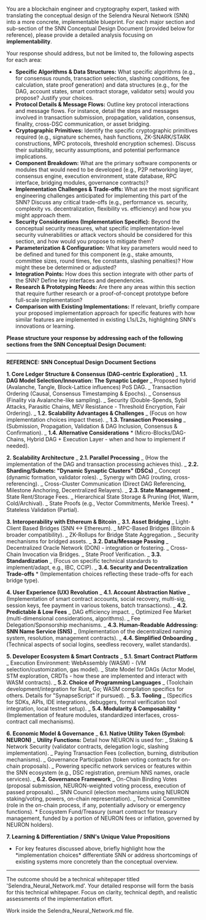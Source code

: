 You are a blockchain engineer and cryptography expert, tasked with translating the conceptual design of the Selendra Neural Network (SNN) into a more concrete, implementable blueprint. For each major section and sub-section of the SNN Conceptual Design Document (provided below for reference), please provide a detailed analysis focusing on **implementability**.

Your response should address, but not be limited to, the following aspects for each area:

- **Specific Algorithms & Data Structures:** What specific algorithms (e.g., for consensus rounds, transaction selection, slashing conditions, fee calculation, state proof generation) and data structures (e.g., for the DAG, account states, smart contract storage, validator sets) would you propose? Justify your choices.
- **Protocol Details & Message Flows:** Outline key protocol interactions and message flows. For instance, detail the steps and messages involved in transaction submission, propagation, validation, consensus, finality, cross-DSC communication, or asset bridging.
- **Cryptographic Primitives:** Identify the specific cryptographic primitives required (e.g., signature schemes, hash functions, ZK-SNARK/STARK constructions, MPC protocols, threshold encryption schemes). Discuss their suitability, security assumptions, and potential performance implications.
- **Component Breakdown:** What are the primary software components or modules that would need to be developed (e.g., P2P networking layer, consensus engine, execution environment, state database, RPC interface, bridging modules, governance contracts)?
- **Implementation Challenges & Trade-offs:** What are the most significant engineering challenges anticipated for implementing this part of the SNN? Discuss any critical trade-offs (e.g., performance vs. security, complexity vs. decentralization, flexibility vs. efficiency) and how you might approach them.
- **Security Considerations (Implementation Specific):** Beyond the conceptual security measures, what specific implementation-level security vulnerabilities or attack vectors should be considered for this section, and how would you propose to mitigate them?
- **Parameterization & Configuration:** What key parameters would need to be defined and tuned for this component (e.g., stake amounts, committee sizes, round times, fee constants, slashing penalties)? How might these be determined or adjusted?
- **Integration Points:** How does this section integrate with other parts of the SNN? Define key interfaces and dependencies.
- **Research & Prototyping Needs:** Are there any areas within this section that require further research or a proof-of-concept prototype before full-scale implementation?
- **Comparison with Existing Implementations:** If relevant, briefly compare your proposed implementation approach for specific features with how similar features are implemented in existing L1s/L2s, highlighting SNN's innovations or learning.

**Please structure your response by addressing each of the following sections from the SNN Conceptual Design Document:**

---

**REFERENCE: SNN Conceptual Design Document Sections**

**1. Core Ledger Structure & Consensus (DAG-centric Exploration)**
_ **1.1. DAG Model Selection/Innovation: The Synaptic Ledger**
_ Proposed hybrid (Avalanche, Tangle, Block-Lattice influences) PoS DAG.
_ Transaction Ordering (Causal, Consensus Timestamping & Epochs).
_ Consensus (Finality via Avalanche-like sampling).
_ Security (Double-Spends, Sybil Attacks, Parasitic Chains, MEV Resistance - Threshold Encryption, Fair Ordering).
_ **1.2. Scalability Advantages & Challenges**
_ (Focus on how implementation choices impact these).
_ **1.3. Transaction Processing**
_ (Submission, Propagation, Validation & DAG Inclusion, Consensus & Confirmation).
_ **1.4. Alternative Considerations** \* (Micro-Blocks/DAG-Chains, Hybrid DAG + Execution Layer - when and how to implement if needed).

**2. Scalability Architecture**
_ **2.1. Parallel Processing**
_ (How the implementation of the DAG and transaction processing achieves this).
_ **2.2. Sharding/Subnets: "Dynamic Synaptic Clusters" (DSCs)**
_ Concept (dynamic formation, validator roles).
_ Synergy with DAG (routing, cross-referencing).
_ Cross-Cluster Communication (Direct DAG Referencing, Milestone Anchoring, Decentralized Relayers).
_ **2.3. State Management**
_ State Rent/Storage Fees.
_ Hierarchical State Storage & Pruning (Hot, Warm, Cold/Archival).
_ State Proofs (e.g., Vector Commitments, Merkle Trees). \* Stateless Validation (Partial).

**3. Interoperability with Ethereum & Bitcoin**
_ **3.1. Asset Bridging**
_ Light-Client Based Bridges (SNN <-> Ethereum).
_ MPC-Based Bridges (Bitcoin & broader compatibility).
_ ZK-Rollups for Bridge State Aggregation.
_ Security mechanisms for bridged assets.
_ **3.2. Data/Message Passing**
_ Decentralized Oracle Network (DON) - integration or fostering.
_ Cross-Chain Invocation via Bridges.
_ State Proof Verification.
_ **3.3. Standardization**
_ (Focus on specific technical standards to implement/adapt, e.g., IBC, CCIP).
_ **3.4. Security and Decentralization Trade-offs** \* (Implementation choices reflecting these trade-offs for each bridge type).

**4. User Experience (UX) Revolution**
_ **4.1. Account Abstraction Native**
_ (Implementation of smart contract accounts, social recovery, multi-sig, session keys, fee payment in various tokens, batch transactions).
_ **4.2. Predictable & Low Fees**
_ DAG efficiency impact.
_ Optimized Fee Market (multi-dimensional considerations, algorithms).
_ Fee Delegation/Sponsorship mechanisms.
_ **4.3. Human-Readable Addressing: SNN Name Service (SNS)**
_ (Implementation of the decentralized naming system, resolution, management contracts).
_ **4.4. Simplified Onboarding**
_ (Technical aspects of social logins, seedless recovery, wallet standards).

**5. Developer Ecosystem & Smart Contracts**
_ **5.1. Smart Contract Platform**
_ Execution Environment: WebAssembly (WASM) - (VM selection/customization, gas model).
_ State Model for DAGs (Actor Model, STM exploration, CRDTs - how these are implemented and interact with WASM contracts).
_ **5.2. Choice of Programming Languages**
_ (Toolchain development/integration for Rust, Go; WASM compilation specifics for others. Details for "SynapseScript" if pursued).
_ **5.3. Tooling**
_ (Specifics for SDKs, APIs, IDE integrations, debuggers, formal verification tool integration, local testnet setup).
_ **5.4. Modularity & Composability** \* (Implementation of feature modules, standardized interfaces, cross-contract call mechanisms).

**6. Economic Model & Governance**
_ **6.1. Native Utility Token (Symbol: NEURON)**
_ **Utility Functions:** Detail how NEURON is used for:
_ Staking & Network Security (validator contracts, delegation logic, slashing implementation).
_ Paying Transaction Fees (collection, burning, distribution mechanisms).
_ Governance Participation (token voting contracts for on-chain proposals).
_ Powering specific network services or features within the SNN ecosystem (e.g., DSC registration, premium NNS names, oracle services).
_ **6.2. Governance Framework**
_ On-Chain Binding Votes (proposal submission, NEURON-weighted voting process, execution of passed proposals).
_ SNN Council (election mechanisms using NEURON staking/voting, powers, on-chain representation).
_ Technical Committee (role in the on-chain process, if any, potentially advisory or emergency functions). \* Ecosystem Fund/Treasury (smart contract for treasury management, funded by a portion of NEURON fees or inflation, governed by NEURON holders).

**7. Learning & Differentiation / SNN's Unique Value Propositions**
* For key features discussed above, briefly highlight how the *implementation choices\* differentiate SNN or address shortcomings of existing systems more concretely than the conceptual overview.

---

The outcome should be a technical whitepaper titled 'Selendra_Neural_Network.md'. Your detailed response will form the basis for this technical whitepaper. Focus on clarity, technical depth, and realistic assessments of the implementation effort.

Work inside the Selendra_Neural_Network.md file.
